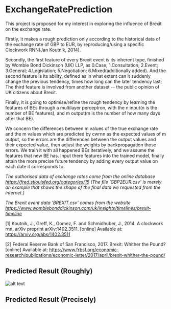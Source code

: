 # ExchangeRatePrediction

This project is proposed for my interest in exploring the influence of Brexit on the exchange rate.

Firstly, it makes a rough prediction only according to the historical data of the exchange rate of GBP to EUR, by reproducing/using a specific Clockwork RNN(Jan Koutník, 2014).

Secondly, the first feature of every Brexit event is its inherent type, finished by Womble Bond Dickinson (UK) LLP, as 
0.Case;
1.Consultation;
2.Event;
3.General;
4.Legislation;
5.Negotiation;
6.Mixed(additionally added).
And the second feature is its ability, defined as in what extent can it suddenly change the previous tendency, times how long can the later tendency last; The third feature is involved from another dataset -- the public opinion of UK citizens about Brexit.


Finally, it is going to optimise/refine the rough tendency by learning the features of BEs through a multilayer perceptron, with the n input(n is the number of BE features), and m output(m is the number of how many days after that BE). 

We concern the differences between m values of the true exchange rate and the m values which are predicted by cwrnn as the expected values of m output, so the errors are the differences between the output values and their expected value, then adjust the weights by backpropagation those errors. We train it with all happened BEs iteratively, and we assume the features that new BE has. Input there features into the trained model, finally attain the more precise future tendency by adding every output value on each date it corresponds to.

*The authorised data of exchange rates come from the online database https://fred.stlouisfed.org/categories/15 (The file 'GBP2EUR.csv' is merely an example that shows the shape of the final data we requested from the internet.)*

*The Brexit event data 'BREXIT.csv' comes from the website https://www.womblebonddickinson.com/uk/insights/timelines/brexit-timeline*

[1] Koutnik, J., Greff, K., Gomez, F. and Schmidhuber, J., 2014. A clockwork rnn. arXiv preprint arXiv:1402.3511. [online] Available at: https://arxiv.org/abs/1402.3511

[2] Federal Reserve Bank of San Francisco, 2017. Brexit: Whither the Pound? [online] Available at: https://www.frbsf.org/economic-research/publications/economic-letter/2017/april/brexit-whither-the-pound/

## Predicted Result (Roughly)
![alt text](https://github.com/SylvanLiu/ExchangeRatePrediction/blob/master/Prediction.png)

## Predicted Result (Precisely)

